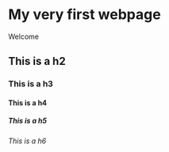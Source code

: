 # My very first webpage

Welcome

## This is a h2

### This is a h3

#### This is a h4

##### This is a h5

###### This is a h6